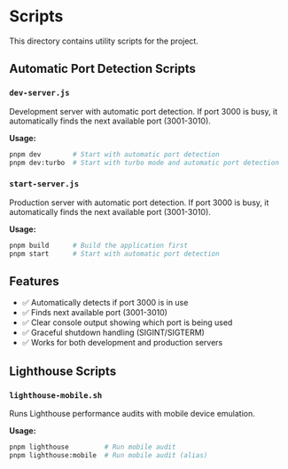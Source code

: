 # Scripts

This directory contains utility scripts for the project.

## Automatic Port Detection Scripts

### `dev-server.js`

Development server with automatic port detection. If port 3000 is busy, it automatically finds the next available port (3001-3010).

**Usage:**

```bash
pnpm dev        # Start with automatic port detection
pnpm dev:turbo  # Start with turbo mode and automatic port detection
```

### `start-server.js`

Production server with automatic port detection. If port 3000 is busy, it automatically finds the next available port (3001-3010).

**Usage:**

```bash
pnpm build      # Build the application first
pnpm start      # Start with automatic port detection
```

## Features

- ✅ Automatically detects if port 3000 is in use
- ✅ Finds next available port (3001-3010)
- ✅ Clear console output showing which port is being used
- ✅ Graceful shutdown handling (SIGINT/SIGTERM)
- ✅ Works for both development and production servers

## Lighthouse Scripts

### `lighthouse-mobile.sh`

Runs Lighthouse performance audits with mobile device emulation.

**Usage:**

```bash
pnpm lighthouse         # Run mobile audit
pnpm lighthouse:mobile  # Run mobile audit (alias)
```

